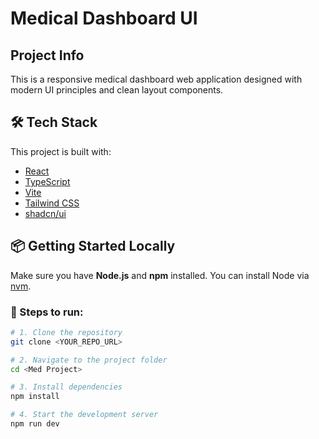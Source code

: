# Medical Dashboard UI

## Project Info

This is a responsive medical dashboard web application designed with modern UI principles and clean layout components.

## 🛠 Tech Stack

This project is built with:

- [React](https://reactjs.org/)
- [TypeScript](https://www.typescriptlang.org/)
- [Vite](https://vitejs.dev/)
- [Tailwind CSS](https://tailwindcss.com/)
- [shadcn/ui](https://ui.shadcn.com/)

## 📦 Getting Started Locally

Make sure you have **Node.js** and **npm** installed. You can install Node via [nvm](https://github.com/nvm-sh/nvm#installing-and-updating).

### 🚀 Steps to run:

```bash
# 1. Clone the repository
git clone <YOUR_REPO_URL>

# 2. Navigate to the project folder
cd <Med Project>

# 3. Install dependencies
npm install

# 4. Start the development server
npm run dev
